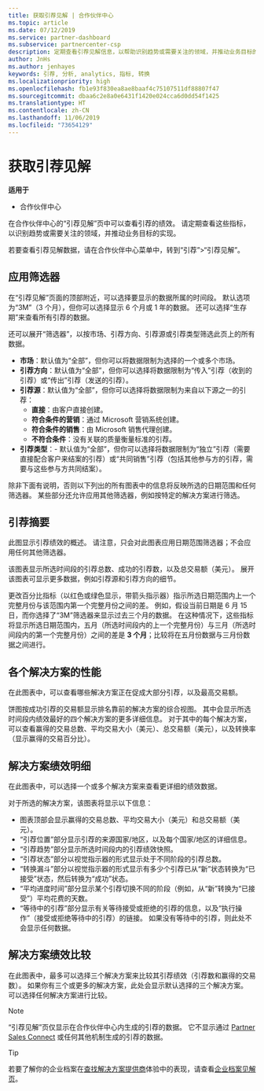 ```yaml
---
title: 获取引荐见解 | 合作伙伴中心
ms.topic: article
ms.date: 07/12/2019
ms.service: partner-dashboard
ms.subservice: partnercenter-csp
description: 定期查看引荐见解信息，以帮助识别趋势或需要关注的领域，并推动业务目标的实现。
author: JnHs
ms.author: jenhayes
keywords: 引荐, 分析, analytics, 指标, 转换
ms.localizationpriority: high
ms.openlocfilehash: fb1e93f830ea8ae8baaf4c75107511df88807f47
ms.sourcegitcommit: dbaa6c2e8a0e6431f1420e024cca6d0dd54f1425
ms.translationtype: HT
ms.contentlocale: zh-CN
ms.lasthandoff: 11/06/2019
ms.locfileid: "73654129"
---
```

# <a name="get-referral-insights"></a>获取引荐见解

**适用于**

- 合作伙伴中心

在合作伙伴中心的“引荐见解”页中可以查看引荐的绩效。  请定期查看这些指标，以识别趋势或需要关注的领域，并推动业务目标的实现。

若要查看引荐见解数据，请在合作伙伴中心菜单中，转到“引荐”>“引荐见解”。 

## <a name="apply-filters"></a>应用筛选器

在“引荐见解”页面的顶部附近，可以选择要显示的数据所属的时间段。  默认选项为“3M”（3 个月），但你可以选择显示 6 个月或 1 年的数据。  还可以选择“生存期”来查看所有引荐的数据。 

还可以展开“筛选器”，以按市场、引荐方向、引荐源或引荐类型筛选此页上的所有数据。
- **市场**：默认值为“全部”，但你可以将数据限制为选择的一个或多个市场。 
- **引荐方向**：默认值为“全部”，但你可以选择将数据限制为“传入”引荐（收到的引荐）或“传出”引荐（发送的引荐）。   
- **引荐源**：默认值为“全部”，但你可以选择将数据限制为来自以下源之一的引荐： 
  - **直接**：由客户直接创建。
  - **符合条件的营销**：通过 Microsoft 营销系统创建。
  - **符合条件的销售**：由 Microsoft 销售代理创建。
  - **不符合条件**：没有关联的质量衡量标准的引荐。
- **引荐类型**：- 默认值为“全部”，但你可以选择将数据限制为“独立”引荐（需要直接配合客户来结案的引荐）或“共同销售”引荐（包括其他参与方的引荐，需要与这些参与方共同结案）。   

除非下面有说明，否则以下列出的所有图表中的信息将反映所选的日期范围和任何筛选器。 某些部分还允许应用其他筛选器，例如按特定的解决方案进行筛选。

## <a name="referrals-summary"></a>引荐摘要

此图显示引荐绩效的概述。 请注意，只会对此图表应用日期范围筛选器；不会应用任何其他筛选器。 

该图表显示所选时间段的引荐总数、成功的引荐数，以及总交易额（美元）。 展开该图表可显示更多数据，例如引荐源和引荐方向的细节。 

更改百分比指标（以红色或绿色显示，带箭头指示器）指示所选日期范围内上一个完整月份与该范围内第一个完整月份之间的差。 例如，假设当前日期是 6 月 15 日，而你选择了“3M”筛选器来显示过去三个月的数据。  在这种情况下，这些指标将显示所选日期范围内，五月（所选时间段内的上一个完整月份）与三月（所选时间段内的第一个完整月份）之间的差是 **3 个月**；比较将在五月份数据与三月份数据之间进行。

## <a name="performance-by-solution"></a>各个解决方案的性能

在此图表中，可以查看哪些解决方案正在促成大部分引荐，以及最高交易额。

饼图按成功引荐的交易额显示排名靠前的解决方案的综合视图。 其中会显示所选时间段内绩效最好的四个解决方案的更多详细信息。 对于其中的每个解决方案，可以查看赢得的交易总数、平均交易大小（美元）、总交易额（美元），以及转换率（显示赢得的交易百分比）。

## <a name="solution-performance-breakdown"></a>解决方案绩效明细

在此图表中，可以选择一个或多个解决方案来查看更详细的绩效数据。

对于所选的解决方案，该图表将显示以下信息：
- 图表顶部会显示赢得的交易总数、平均交易大小（美元）和总交易额（美元）。
- “引荐位置”部分显示引荐的来源国家/地区，以及每个国家/地区的详细信息。 
- “引荐趋势”部分显示所选时间段内的引荐绩效快照。 
- “引荐状态”部分以视觉指示器的形式显示处于不同阶段的引荐总数。 
- “转换漏斗”部分以视觉指示器的形式显示有多少个引荐已从“新”状态转换为“已接受”状态，然后转换为“成功”状态。    
- “平均进度时间”部分显示某个引荐切换不同的阶段（例如，从“新”转换为“已接受”）平均花费的天数。   
- “等待中的引荐”部分显示有关等待接受或拒绝的引荐的信息，以及“执行操作”（接受或拒绝等待中的引荐）的链接。   如果没有等待中的引荐，则此处不会显示任何数据。

## <a name="solution-performance-comparison"></a>解决方案绩效比较

在此图表中，最多可以选择三个解决方案来比较其引荐绩效（引荐数和赢得的交易数）。 如果你有三个或更多的解决方案，此处会显示默认选择的三个解决方案。 可以选择任何解决方案进行比较。

> [!NOTE]
> “引荐见解”页仅显示在合作伙伴中心内生成的引荐的数据。  它不显示通过 [Partner Sales Connect](https://support.microsoft.com/help/3170447/learn-to-use-partner-center-sales-connect) 或任何其他机制生成的引荐的数据。

> [!TIP]
> 若要了解你的企业档案在[查找解决方案提供商](https://www.microsoft.com/solution-providers/home)体验中的表现，请查看[企业档案见解页](analyze-your-marketing-profile.md)。

